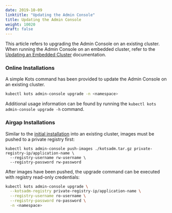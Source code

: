 ```yaml
---
date: 2019-10-09
linktitle: "Updating the Admin Console"
title: Updating the Admin Console
weight: 10020
draft: false
---
```


This article refers to upgrading the Admin Console on an existing cluster. 
When running the Admin Console on an embedded cluster, refer to the [Updating an Embedded Cluster](/kotsadm/updating/updating-embedded-cluster/) documentation.

### Online Installations

A simple Kots command has been provided to update the Admin Console on an existing cluster.

```bash
kubectl kots admin-console upgrade -n <namespace>
```

Additional usage information can be found by running the `kubectl kots admin-console upgrade -h` command.

### Airgap Installations

Similar to the [initial installation](/kotsadm/installing/airgap-packages/#kots-install) into an existing cluster, images must be pushed to a private registry first:

```shell
kubectl kots admin-console push-images ./kotsadm.tar.gz private-registry-ip/application-name \
  --registry-username rw-username \
  --registry-password rw-password
```

After images have been pushed, the upgrade command can be executed with registry read-only credentials:

```bash
kubectl kots admin-console upgrade \
  --kotsadm-registry private-registry-ip/application-name \
  --registry-username ro-username \
  --registry-password ro-password \
  -n <namespace>
```

